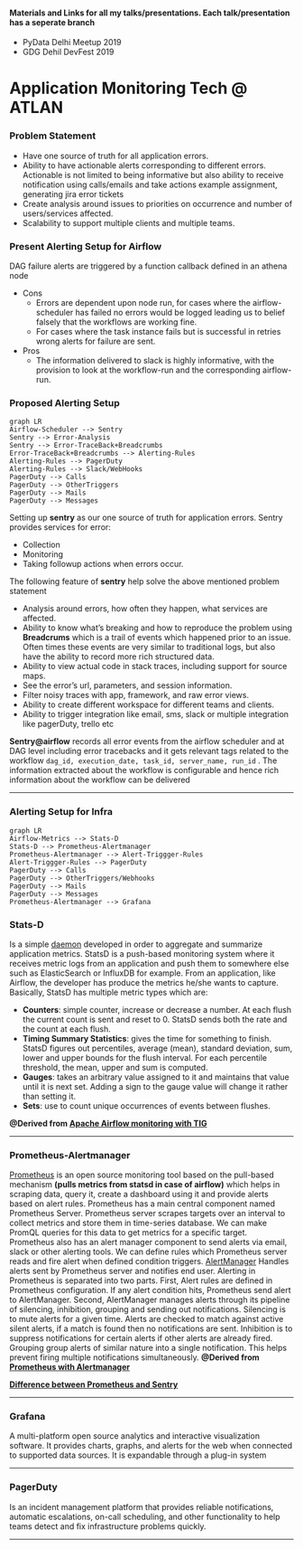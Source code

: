 #### Materials and Links for all my talks/presentations. Each talk/presentation has a seperate branch

* PyData Delhi Meetup 2019
* GDG Dehil DevFest 2019


# Application Monitoring Tech @ ATLAN 


### Problem Statement
* Have one source of truth for all application errors.
* Ability to have actionable alerts corresponding to different errors. Actionable is not limited to being informative but also ability to receive notification using calls/emails and take actions example assignment, generating jira error tickets
* Create analysis around issues to priorities on occurrence and number of users/services affected.
* Scalability to support multiple clients and multiple teams.

### Present Alerting Setup for Airflow
DAG failure alerts are triggered by a function callback defined in an athena node 
* Cons
	* Errors are dependent upon node run, for cases where the airflow-scheduler has failed no errors would be logged leading us to belief falsely that the workflows are working fine.
	* For cases where the task instance fails but is successful in retries wrong alerts for failure are sent.
* Pros
	* The information delivered to slack is highly informative, with the provision to look at the workflow-run and the corresponding airflow-run.
	
### Proposed Alerting Setup
```mermaid 
graph LR
Airflow-Scheduler --> Sentry
Sentry --> Error-Analysis 
Sentry --> Error-TraceBack+Breadcrumbs
Error-TraceBack+Breadcrumbs --> Alerting-Rules  
Alerting-Rules --> PagerDuty
Alerting-Rules --> Slack/WebHooks
PagerDuty --> Calls
PagerDuty --> OtherTriggers
PagerDuty --> Mails
PagerDuty --> Messages
```
Setting up **sentry** as our one source of truth for application errors. Sentry provides services for error:
* Collection
* Monitoring
* Taking followup actions when errors occur.

The following feature of **sentry** help solve the above mentioned problem  statement
-   Analysis around errors, how often they happen, what services are affected.
-   Ability to know what’s breaking and how to reproduce the problem using **Breadcrums** which is a trail of events which happened prior to an issue. Often times these events are very similar to traditional logs, but also have the ability to record more rich structured data.
-   Ability to view actual code in stack traces, including support for source maps.
-   See the error’s url, parameters, and session information.
-   Filter noisy traces with app, framework, and raw error views.
- Ability to create different workspace for different teams and clients. 
-  Ability to trigger integration like email, sms, slack or multiple integration like pagerDuty, trello etc



**Sentry@airflow** records all error events from the airflow scheduler and at DAG level including error tracebacks and it gets relevant tags related to the workflow `dag_id, execution_date, task_id, server_name, run_id` . The information extracted about the workflow is configurable and hence rich information about the workflow can be delivered
<hr>

### Alerting Setup for Infra
```mermaid 
graph LR
Airflow-Metrics --> Stats-D
Stats-D --> Prometheus-Alertmanager
Prometheus-Alertmanager --> Alert-Triggger-Rules
Alert-Triggger-Rules --> PagerDuty
PagerDuty --> Calls
PagerDuty --> OtherTriggers/Webhooks
PagerDuty --> Mails
PagerDuty --> Messages
Prometheus-Alertmanager --> Grafana
```


### Stats-D
Is a simple [daemon](https://www.webopedia.com/TERM/D/daemon.html) developed in order to aggregate and summarize application metrics. StatsD is a push-based monitoring system where it receives metric logs from an application and push them to somewhere else such as ElasticSearch or InfluxDB for example. From an application, like Airflow, the developer has produce the metrics he/she wants to capture. Basically, StatsD has multiple metric types which are:
* **Counters**: simple counter, increase or decrease a number. At each flush the current count is sent and reset to 0. StatsD sends both the rate and the count at each flush.
* **Timing Summary Statistics**: gives the time for something to finish. StatsD figures out percentiles, average (mean), standard deviation, sum, lower and upper bounds for the flush interval. For each percentile threshold, the mean, upper and sum is computed.
* **Gauges**: takes an arbitrary value assigned to it and maintains that value until it is next set. Adding a sign to the gauge value will change it rather than setting it.
* **Sets**: use to count unique occurrences of events between flushes.

**@Derived from [Apache Airflow monitoring with TIG](https://marclamberti.com/blog/apache-airflow-monitoring-with-tig-part-1/)**
<hr>

### Prometheus-Alertmanager
[Prometheus](https://prometheus.io/) is an open source monitoring tool based on the pull-based mechanism **(pulls metrics from statsd in case of airflow)** which helps in scraping data, query it, create a dashboard using it and provide alerts based on alert rules. Prometheus has a main central component named Prometheus Server. Prometheus server scrapes targets over an interval to collect metrics and store them in time-series database. We can make PromQL queries for this data to get metrics for a specific target. Prometheus also has an alert manager component to send alerts via email, slack or other alerting tools. We can define rules which Prometheus server reads and fire alert when defined condition triggers.
[AlertManager](https://prometheus.io/docs/alerting/alertmanager/) Handles alerts sent by Prometheus server and notifies end user.
Alerting in Prometheus is separated into two parts. First, Alert rules are defined in Prometheus configuration. If any alert condition hits, Prometheus send alert to AlertManager. Second, AlertManager manages alerts through its pipeline of silencing, inhibition, grouping and sending out notifications. Silencing is to mute alerts for a given time. Alerts are checked to match against active silent alerts, if a match is found then no notifications are sent. Inhibition is to suppress notifications for certain alerts if other alerts are already fired. Grouping group alerts of similar nature into a single notification. This helps prevent firing multiple notifications simultaneously.
**@Derived from [Prometheus with Alertmanager](https://itnext.io/prometheus-with-alertmanager-f2a1f7efabd6)**

**[Difference between Prometheus and Sentry](https://stackshare.io/stackups/prometheus-vs-sentry)**

<hr>

### Grafana
A multi-platform open source analytics and interactive visualization software. It provides charts, graphs, and alerts for the web when connected to supported data sources. It is expandable through a plug-in system
<hr>

### PagerDuty
Is an incident management platform that provides reliable notifications, automatic escalations, on-call scheduling, and other functionality to help teams detect and fix infrastructure problems quickly.
<hr>


